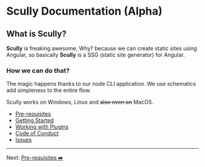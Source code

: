 # Scully Documentation (Alpha) 

## What is Scully?

**Scully** is freaking awesome, Why? because we can create static sites using Angular,
so basically **Scully** is a SSG (static site generator) for Angular.  

### How we can do that?

 The magic happens thanks to our node CLI application. We use schematics add simpleness to the entire flow.   
 
 Scully works on Windows, Linux and ~~also even on~~ MacOS. 


- [Pre-requisites](pre-requisites.md)
- [Getting Started](getting-started.md)
- [Working with Plugins](working-with-plugins.md)
- [Code of Conduct](CODE_OF_CONDUCT.md)
- [Issues](issues.md)


---
Next: [Pre-requisites ➡️](pre-requisites.md)

